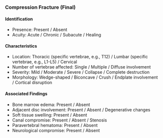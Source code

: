 ### Compression Fracture (Final)

#### Identification

- Presence: Present / Absent
- Acuity: Acute / Chronic / Subacute / Healing

#### Characteristics

- Location: Thoracic (specific vertebrae, e.g., T12) / Lumbar (specific vertebrae, e.g., L1-L5) / Cervical
- Number of vertebrae affected: Single / Multiple / Diffuse involvement
- Severity: Mild / Moderate / Severe / Collapse / Complete destruction
- Morphology: Wedge-shaped / Biconcave / Crush / Endplate involvement / Cortical disruption

#### Associated Findings

- Bone marrow edema: Present / Absent
- Adjacent disc involvement: Present / Absent / Degenerative changes
- Soft tissue swelling: Present / Absent
- Canal compromise: Present / Absent / Stenosis
- Paravertebral hematoma: Present / Absent
- Neurological compromise: Present / Absent

